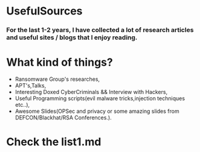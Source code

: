 # UsefulSources

### For the last 1-2 years, I have collected a lot of research articles and useful sites / blogs that I enjoy reading.

# What kind of things?

* Ransomware Group's researches,
* APT's,Talks,
* Interesting Doxed CyberCriminals && Interview with Hackers,
* Useful Programming scripts(evil malware tricks,injection techniques etc..),
* Awesome Slides(OPSec and privacy or some amazing slides from DEFCON/Blackhat/RSA Conferences.).

# Check the list1.md

